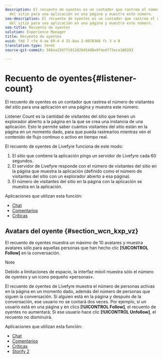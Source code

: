 ```yaml
---
description: El recuento de oyentes es un contador que rastrea el número de visitantes
  del sitio para una aplicación en una página y muestra este número.
seo-description: El recuento de oyentes es un contador que rastrea el número de visitantes
  del sitio para una aplicación en una página y muestra este número.
seo-title: Recuento de oyentes
solution: Experience Manager
title: Recuento de oyentes
uuid: fdd 7 cfe 4-ae 69-4 d 31-baa 2-8978368 fc 3 e 8
translation-type: tm+mt
source-git-commit: 566ea2587f101202045488e9f4edf73ece100293

---
```



# Recuento de oyentes{#listener-count}

El recuento de oyentes es un contador que rastrea el número de visitantes del sitio para una aplicación en una página y muestra este número.

Listener Count es la cantidad de visitantes del sitio que tienen un explorador abierto a la página en la que se crea una instancia de una aplicación. Esto le permite saber cuántos visitantes del sitio están en la página en un momento dado, para que pueda rastrearlos mientras ven el contenido de flujo continuo o activo en tiempo real.

El recuento de oyentes de Livefyre funciona de este modo:

1. El sitio que contiene la aplicación pings un servidor de Livefyre cada 60 segundos.
1. El servidor de Livefyre responde con el número de visitantes del sitio en la página que muestra la aplicación (definido como el número de visitantes del sitio con un explorador abierto a esa página).
1. El número de visitantes del sitio en la página con la aplicación se muestra en la aplicación.

Aplicaciones que utilizan esta función:

* [Chat](../c-about-apps/c-chat-app/c-chat-app.md#c_chat_app)
* [Comentarios](/help/using/c-about-apps/c-comments/c-comments.md)
* [Críticas](../c-about-apps/c-reviews-app/c-reviews-app.md#c_reviews_app)

## Avatars del oyente {#section_wcn_kxp_vz}

El recuento de oyentes muestra un máximo de 10 avatares y muestra avatares sólo para aquellas personas que han hecho clic **[!UICONTROL Follow]** en la conversación.

>[!NOTE]
>
>Debido a limitaciones de espacio, la interfaz móvil muestra sólo el número de oyentes y un icono pequeño «personas».

El recuento de oyentes de Livefyre muestra el número de personas activas en la página en un momento dado, además del número de personas que siguen la conversación. Si alguien está en la página y después de la conversación, ese usuario no se contará dos veces. Por ejemplo, si un usuario está en una página y en clics **[!UICONTROL Follow]**, el recuento de oyentes no aumentará; Si ese usuario hace clic **[!UICONTROL Unfollow]**, el recuento no disminuirá.

Aplicaciones que utilizan esta función:

* [Chat](../c-about-apps/c-chat-app/c-chat-app.md#c_chat_app)
* [Comentarios](/help/using/c-about-apps/c-comments/c-comments.md)
* [Críticas](../c-about-apps/c-reviews-app/c-reviews-app.md#c_reviews_app)
* [Storify 2](../c-about-apps/c-storify2/c-storify2.md#c_storify2)


